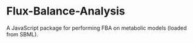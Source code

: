 # Flux-Balance-Analysis

A JavaScript package for performing FBA on metabolic models (loaded from SBML).
